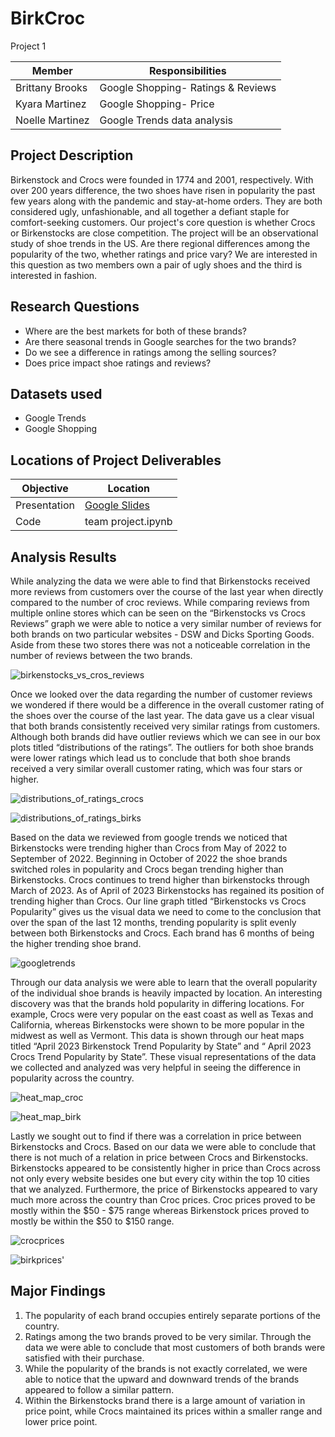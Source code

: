 # BirkCroc
Project 1

| Member  | Responsibilities |
| ------------- | ------------- |
| Brittany Brooks  | Google Shopping- Ratings & Reviews  |
| Kyara Martinez  | Google Shopping- Price  |
| Noelle Martinez | Google Trends data analysis|

## Project Description
Birkenstock and Crocs were founded in 1774 and 2001, respectively. With over 200 years difference, the two shoes have risen in popularity the past few years along with the pandemic and stay-at-home orders. They are both considered ugly, unfashionable, and all together a defiant staple for comfort-seeking customers. 
Our project's core question is whether Crocs or Birkenstocks are close competition. The project will be an observational study of shoe trends in the US. Are there regional differences among the popularity of the two, whether ratings and price vary? We are interested in this question as two members own a pair of ugly shoes and the third is interested in fashion.

## Research Questions
* Where are the best markets for both of these brands?
* Are there seasonal trends in Google searches for the two brands?
* Do we see a difference in ratings among the selling sources?
* Does price impact shoe ratings and reviews?

## Datasets used
* Google Trends
* Google Shopping

## Locations of Project Deliverables
| Objective | Location |
| --------- | -------- |
| Presentation | [Google Slides](https://docs.google.com/presentation/d/1cm8ZG2BboMqsSetozpw5tMyKInp_Iahw8aYyBYXn1VI/edit?usp=sharing/) |
| Code | team project.ipynb |

## Analysis Results

While analyzing the data we were able to find that Birkenstocks received more reviews from customers over the course of the last year when directly compared to the number of croc reviews. While comparing reviews from multiple online stores which can be seen on the “Birkenstocks vs Crocs Reviews” graph we were able to notice a very similar number of reviews for both brands on two particular websites - DSW and Dicks Sporting Goods. Aside from these two stores there was not a noticeable correlation in the number of reviews between the two brands.

![birkenstocks_vs_cros_reviews](data/croc_birk_CR.png)

Once we looked over the data regarding the number of customer reviews we wondered if there would be a difference in the overall customer rating of the shoes over the course of the last year. The data gave us a clear visual that both brands consistently received very similar ratings from customers. Although both brands did have outlier reviews which we can see in our box plots titled “distributions of the ratings”. The outliers for both shoe brands were lower ratings which lead us to conclude that both shoe brands received a very similar overall customer rating, which was four stars or higher. 

![distributions_of_ratings_crocs](rating_crocs.png)

![distributions_of_ratings_birks](rating_birks.png)

Based on the data we reviewed from google trends we noticed that Birkenstocks were trending higher than Crocs from May of 2022 to September of 2022. Beginning in October of 2022 the shoe brands switched roles in popularity and Crocs began trending higher than Birkenstocks. Crocs continues to trend higher than birkenstocks through March of 2023. As of April of 2023 Birkenstocks has regained its position of trending higher than Crocs. Our line graph titled “Birkenstocks vs Crocs Popularity” gives us the visual data we need to come to the conclusion that over the span of the last 12 months, trending popularity is split evenly between both Birkenstocks and Crocs. Each brand has 6 months of being the higher trending shoe brand.

![googletrends](images/GoogleTrends.png)

Through our data analysis we were able to learn that the overall popularity of the individual shoe brands is heavily impacted by location. An interesting discovery was that the brands hold popularity in differing locations. For example, Crocs were very popular on the east coast as well as Texas and California, whereas Birkenstocks were shown to be more popular in the midwest as well as Vermont. This data is shown through our heat maps titled “April 2023 Birkenstock Trend Popularity by State” and “ April 2023 Crocs Trend Popularity by State”. These visual representations of the data we collected and analyzed was very helpful in seeing the difference in popularity across the country. 

![heat_map_croc](heatmap_crocs.png)

![heat_map_birk](heatmap_birks.png) 

Lastly we sought out to find if there was a correlation in price between Birkenstocks and Crocs. Based on our data we were able to conclude that there is not much of a relation in price between Crocs and Birkenstocks. Birkenstocks appeared to be consistently higher in price than Crocs across not only every website besides one but every city within the top 10 cities that we analyzed. Furthermore, the price of Birkenstocks appeared to vary much more across the country than Croc prices. Croc prices proved to be mostly within the $50 - $75 range whereas Birkenstock prices proved to mostly be within the $50 to $150 range.  

![crocprices](price_crocs.png)

![birkprices'](price_birks.png)

## Major Findings

1. The popularity of each brand occupies entirely separate portions of the country. 
2. Ratings among the two brands proved to be very similar. Through the data we were able to conclude that most customers of both brands were satisfied with their purchase.
3. While the popularity of the brands is not exactly correlated, we were able to notice that the upward and downward trends of the brands appeared to follow a similar pattern.
4. Within the Birkenstocks brand there is a large amount of variation in price point, while Crocs maintained its prices within a smaller range and lower price point.
